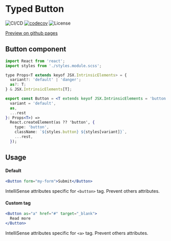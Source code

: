 # Typed Button

![CI/CD](https://github.com/dimireme/typed-button/workflows/deploy/badge.svg)
[![codecov](https://codecov.io/gh/dimireme/typed-button/branch/main/graph/badge.svg)](https://codecov.io/gh/dimireme/typed-button)
![License](https://img.shields.io/github/license/dimireme/typed-button?)

<a href="https://dimireme.github.io/typed-button/" target="_blank">Preview on github pages</a>

## Button component

```jsx
import React from 'react';
import styles from './styles.module.scss';

type Props<T extends keyof JSX.IntrinsicElements> = {
  variant?: 'default' | 'danger';
  as?: T;
} & JSX.IntrinsicElements[T];

export const Button = <T extends keyof JSX.IntrinsicElements = 'button'>({
  variant = 'default',
  as,
  ...rest
}: Props<T>) =>
  React.createElement(as ?? 'button', {
    type: 'button',
    className: `${styles.button} ${styles[variant]}`,
    ...rest,
  });

```

## Usage

#### Default

```jsx
<Button form="my-form">Submit</Button>
```

IntelliSense attributes specific for `<button>` tag. Prevent others attributes.

#### Custom tag

```jsx
<Button as="a" href="#" target="_blank">
  Read more
</Button>
```

IntelliSense attributes specific for `<a>` tag. Prevent others attributes.
